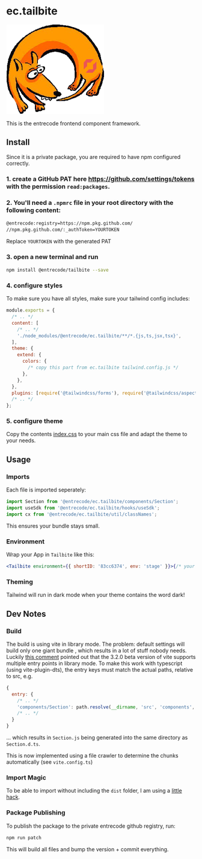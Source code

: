 # ec.tailbite

![tailbite logo](./logo.png)

This is the entrecode frontend component framework.

## Install

Since it is a private package, you are required to have npm configured correctly.

### 1. create a GitHub PAT here <https://github.com/settings/tokens> with the permission `read:packages`.

### 2. You'll need a `.npmrc` file in your root directory with the following content:

```sh
@entrecode:registry=https://npm.pkg.github.com/
//npm.pkg.github.com/:_authToken=YOURTOKEN
```

Replace `YOURTOKEN` with the generated PAT

### 3. open a new terminal and run

```sh
npm install @entrecode/tailbite --save
```

### 4. configure styles

To make sure you have all styles, make sure your tailwind config includes:

```js
module.exports = {
  /* .. */
  content: [
    /* .. */
    './node_modules/@entrecode/ec.tailbite/**/*.{js,ts,jsx,tsx}',
  ],
  theme: {
    extend: {
      colors: {
        /* copy this part from ec.tailbite tailwind.config.js */
      },
    },
  },
  plugins: [require('@tailwindcss/forms'), require('@tailwindcss/aspect-ratio'), require('@tailwindcss/typography')],
  /* .. */
};
```

### 5. configure theme

Copy the contents [index.css](./src/index.css) to your main css file and adapt the theme to your needs.

## Usage

### Imports

Each file is imported seperately:

```js
import Section from '@entrecode/ec.tailbite/components/Section';
import useSdk from '@entrecode/ec.tailbite/hooks/useSdk';
import cx from '@entrecode/ec.tailbite/util/classNames';
```

This ensures your bundle stays small.

### Environment

Wrap your App in `Tailbite` like this:

```jsx
<Tailbite environment={{ shortID: '83cc6374', env: 'stage' }}>{/* your app */}</Tailbite>
```

### Theming

Tailwind will run in dark mode when your theme contains the word dark!

## Dev Notes

### Build

The build is using vite in library mode. The problem: default settings will build only one giant bundle
, which results in a lot of stuff nobody needs. Luckily [this comment](https://github.com/vitejs/vite/discussions/1736#discussioncomment-3812904) pointed out that the 3.2.0 beta version of vite supports multiple entry points in library mode.
To make this work with typescript (using vite-plugin-dts), the entry keys must match the actual paths, relative to src, e.g.

```js
{
  entry: {
    /* .. */
    'components/Section': path.resolve(__dirname, 'src', 'components', 'Section.tsx'),
    /* .. */
  }
}
```

... which results in `Section.js` being generated into the same directory as `Section.d.ts`.

This is now implemented using a file crawler to determine the chunks automatically (see `vite.config.ts`)

### Import Magic

To be able to import without including the `dist` folder, I am using a [little hack](https://github.com/npm/npm/issues/10996#issuecomment-372985827).

### Package Publishing

To publish the package to the private entrecode github registry, run:

```sh
npm run patch
```

This will build all files and bump the version + commit everything.
